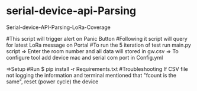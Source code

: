 # serial-device-api-Parsing
Serial-device-API-Parsing-LoRa-Coverage

#This script will trigger alert on Panic Button
#Following it script will query for latest LoRa message on Portal
#To run the 5 iteration of test run main.py script
=> Enter the room number and all data will stored in gw.csv
=> To configure tool add device mac and serial com port in Config.yml

=>Setup
#Run 
$ pip install -r Requirements.txt
#Troubleshooting
If CSV file not logging the information and terminal mentioned that "fcount is the same", reset (power cycle) the device


